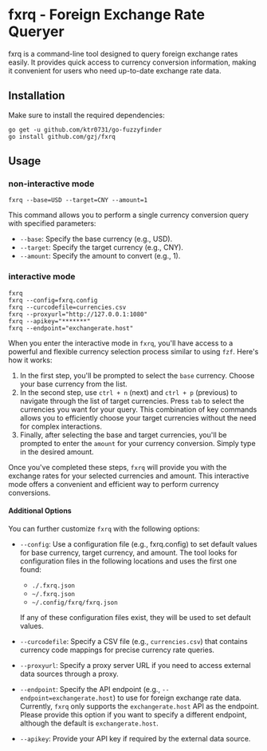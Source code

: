 # fxrq - Foreign Exchange Rate Queryer

fxrq is a command-line tool designed to query foreign exchange rates easily. It provides quick access to currency conversion information, making it convenient for users who need up-to-date exchange rate data.

## Installation

Make sure to install the required dependencies:

```shell
go get -u github.com/ktr0731/go-fuzzyfinder
go install github.com/gzj/fxrq
```

## Usage
### non-interactive mode
```shell
fxrq --base=USD --target=CNY --amount=1
```
This command allows you to perform a single currency conversion query with specified parameters:

- `--base`: Specify the base currency (e.g., USD).
- `--target`: Specify the target currency (e.g., CNY).
- `--amount`: Specify the amount to convert (e.g., 1).

### interactive mode
```shell
fxrq
fxrq --config=fxrq.config
fxrq --curcodefile=currencies.csv
fxrq --proxyurl="http://127.0.0.1:1080"
fxrq --apikey="*******"
fxrq --endpoint="exchangerate.host"
```

When you enter the interactive mode in `fxrq`, you'll have access to a powerful and flexible currency selection process similar to using `fzf`. Here's how it works:

1. In the first step, you'll be prompted to select the `base` currency. Choose your base currency from the list.
2. In the second step, use `ctrl + n` (next) and `ctrl + p` (previous) to navigate through the list of target currencies. Press `tab` to select the currencies you want for your query. This combination of key commands allows you to efficiently choose your target currencies without the need for complex interactions.
3. Finally, after selecting the base and target currencies, you'll be prompted to enter the `amount` for your currency conversion. Simply type in the desired amount.

Once you've completed these steps, `fxrq` will provide you with the exchange rates for your selected currencies and amount. This interactive mode offers a convenient and efficient way to perform currency conversions.

#### Additional Options

You can further customize `fxrq` with the following options:

- `--config`: Use a configuration file (e.g., fxrq.config) to set default values for base currency, target currency, and amount. The tool looks for configuration files in the following locations and uses the first one found:

  - `./.fxrq.json`
  - `~/.fxrq.json`
  - `~/.config/fxrq/fxrq.json`
  
  If any of these configuration files exist, they will be used to set default values.
- `--curcodefile`: Specify a CSV file (e.g., `currencies.csv`) that contains currency code mappings for precise currency rate queries.
- `--proxyurl`: Specify a proxy server URL if you need to access external data sources through a proxy.

- `--endpoint`: Specify the API endpoint (e.g., `--endpoint=exchangerate.host`) to use for foreign exchange rate data. Currently, `fxrq` only supports the `exchangerate.host` API as the endpoint. Please provide this option if you want to specify a different endpoint, although the default is `exchangerate.host`.
- `--apikey`: Provide your API key if required by the external data source.
